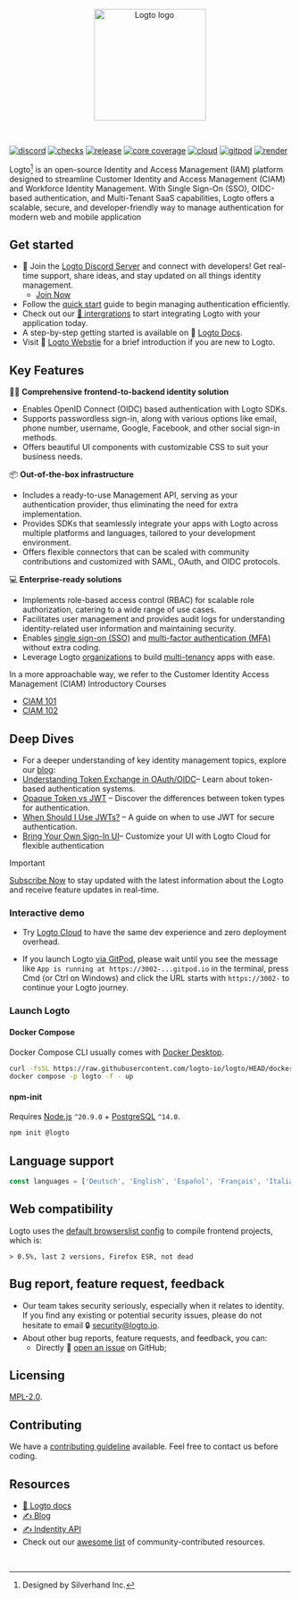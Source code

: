 <p align="center">
  <a href="https://logto.io/?utm_source=github&utm_medium=readme" target="_blank" align="center" alt="Go to Logto website">
    <picture>
      <source width="200" media="(prefers-color-scheme: dark)" srcset="https://github.com/logto-io/.github/raw/master/profile/logto-logo-dark.svg">
      <source width="200" media="(prefers-color-scheme: light)" srcset="https://github.com/logto-io/.github/raw/master/profile/logto-logo-light.svg">
      <img width="200" src="https://github.com/logto-io/logto/raw/master/logo.png" alt="Logto logo">
    </picture>
  </a>
</p>

<br />

[![discord](https://img.shields.io/discord/965845662535147551?color=5865f2&label=discord)](https://discord.gg/vRvwuwgpVX)
[![checks](https://img.shields.io/github/checks-status/logto-io/logto/master)](https://github.com/logto-io/logto/actions?query=branch%3Amaster)
[![release](https://img.shields.io/github/v/release/logto-io/logto?color=3a3c3f)](https://github.com/logto-io/logto/releases)
[![core coverage](https://img.shields.io/codecov/c/github/logto-io/logto?label=core%20coverage)](https://app.codecov.io/gh/logto-io/logto)
[![cloud](https://img.shields.io/badge/cloud-available-7958ff)](https://cloud.logto.io/?sign_up=true&utm_source=github&utm_medium=repo_logto)
[![gitpod](https://img.shields.io/badge/gitpod-available-f09439)](https://gitpod.io/#https://github.com/logto-io/demo)
[![render](https://img.shields.io/badge/render-deploy-5364e9)](https://render.com/deploy?repo=https://github.com/logto-io/logto)

Logto[^info] is an open-source Identity and Access Management (IAM) platform designed to streamline Customer Identity and Access Management (CIAM) and Workforce Identity Management. With Single Sign-On (SSO), OIDC-based authentication, and Multi-Tenant SaaS capabilities, Logto offers a scalable, secure, and developer-friendly way to manage authentication for modern web and mobile application

## Get started

- 💬 Join the [Logto Discord Server](https://discord.gg/vRvwuwgpVX) and connect with developers! Get real-time support, share ideas, and stay updated on all things identity management.
  - [Join Now](https://discord.gg/vRvwuwgpVX) 
- Follow the [quick start](https://logto.io/quick-starts/?utm_source=github&utm_medium=repo_logto) guide to begin managing authentication efficiently.
- Check out our [📖 intergrations](https://docs.logto.io/integrations?utm_source=github&utm_medium=repo_logto) to start integrating Logto with your application today.
- A step-by-step getting started is available on 📖 [Logto Docs](https://docs.logto.io/docs/get-started/welcome/?utm_source=github&utm_medium=repo_logto).
- Visit 🎨 [Logto Webstie](https://logto.io/?utm_source=github&utm_medium=repo_logto) for a brief introduction if you are new to Logto.

## Key Features

🧑‍💻 **Comprehensive frontend-to-backend identity solution**

- Enables OpenID Connect (OIDC) based authentication with Logto SDKs.
- Supports passwordless sign-in, along with various options like email, phone number, username, Google, Facebook, and other social sign-in methods.
- Offers beautiful UI components with customizable CSS to suit your business needs.

📦 **Out-of-the-box infrastructure**

- Includes a ready-to-use Management API, serving as your authentication provider, thus eliminating the need for extra implementation.
- Provides SDKs that seamlessly integrate your apps with Logto across multiple platforms and languages, tailored to your development environment.
- Offers flexible connectors that can be scaled with community contributions and customized with SAML, OAuth, and OIDC protocols.

💻 **Enterprise-ready solutions**

- Implements role-based access control (RBAC) for scalable role authorization, catering to a wide range of use cases.
- Facilitates user management and provides audit logs for understanding identity-related user information and maintaining security.
- Enables [single sign-on (SSO)](https://docs.logto.io/docs/recipes/single-sign-on/) and [multi-factor authentication (MFA)](https://docs.logto.io/docs/recipes/multi-factor-auth/) without extra coding.
- Leverage Logto [organizations](https://docs.logto.io/docs/recipes/organizations/understand-how-it-works/) to build [multi-tenancy](https://blog.logto.io/tenancy-models/) apps with ease.

In a more approachable way, we refer to the Customer Identity Access Management (CIAM) Introductory Courses
- [CIAM 101](https://docs.logto.io/ciam-101-intro-authn-sso/)
- [CIAM 102](https://blog.logto.io/ciam-102-authz-and-rbac/)

## Deep Dives

- For a deeper understanding of key identity management topics, explore our [blog](https://blog.logto.io/):
- [Understanding Token Exchange in OAuth/OIDC](https://blog.logto.io/token-exchange)– Learn about token-based authentication systems.
- [Opaque Token vs JWT](https://blog.logto.io/opaque-token-vs-jwt) – Discover the differences between token types for authentication.
- [When Should I Use JWTs?](https://blog.logto.io/when-should-i-use-jwts) – A guide on when to use JWT for secure authentication.
- [Bring Your Own Sign-In UI](https://blog.logto.io/bring-your-own-ui)– Customize your UI with Logto Cloud for flexible authentication


> [!IMPORTANT]
> [Subscribe Now](https://logto.io/subscribe/?utm_source=github&utm_medium=repo_logto) to stay updated with the latest information about the Logto and receive feature updates in real-time.

### Interactive demo

- Try [Logto Cloud](https://cloud.logto.io/?sign_up=true&utm_source=github&utm_medium=repo_logto) to have the same dev experience and zero deployment overhead.

- If you launch Logto [via GitPod](https://gitpod.io/#https://github.com/logto-io/demo), please wait until you see the message like `App is running at https://3002-...gitpod.io` in the terminal, press Cmd (or Ctrl on Windows) and click the URL starts with `https://3002-` to continue your Logto journey.

### Launch Logto

#### Docker Compose

Docker Compose CLI usually comes with [Docker Desktop](https://www.docker.com/products/docker-desktop).

```bash
curl -fsSL https://raw.githubusercontent.com/logto-io/logto/HEAD/docker-compose.yml | \
docker compose -p logto -f - up
```

#### npm-init

Requires [Node.js](https://nodejs.org/) `^20.9.0` + [PostgreSQL](https://postgresql.org/) `^14.0`.

```bash
npm init @logto
```

## Language support

```ts
const languages = ['Deutsch', 'English', 'Español', 'Français', 'Italiano', '日本語', '한국어', 'Polski', 'Português', 'Русский', 'Türkçe', '简体中文', '繁體中文'];
```

## Web compatibility

Logto uses the [default browserslist config](https://github.com/browserslist/browserslist#full-list) to compile frontend projects, which is:

```
> 0.5%, last 2 versions, Firefox ESR, not dead
```

## Bug report, feature request, feedback

- Our team takes security seriously, especially when it relates to identity. If you find any existing or potential security issues, please do not hesitate to email 🔒 [security@logto.io](mailto:security@logto.io).
- About other bug reports, feature requests, and feedback, you can:
  - Directly 🙋 [open an issue](https://github.com/logto-io/logto/issues/new) on GitHub;

## Licensing

[MPL-2.0](LICENSE).

## Contributing

We have a [contributing guideline](https://github.com/logto-io/logto/blob/master/.github/CONTRIBUTING.md) available. Feel free to contact us before coding.

## Resources

- [📖 Logto docs](https://docs.logto.io/?utm_source=github&utm_medium=repo_logto)
- [✍️ Blog](https://blog.logto.io/?utm_source=github&utm_medium=repo_logto)
- [✍️ Indentity API](https://openapi.logto.io/?utm_source=github&utm_medium=repo_logto)
- Check out our [awesome list](./AWESOME.md) of community-contributed resources.
<br/>

[^info]: Designed by Silverhand Inc.
